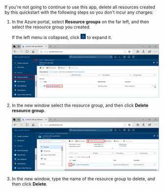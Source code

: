 If you're not going to continue to use this app, delete all resources created by this quickstart with the following steps so you don't incur any charges:

1. In the Azure portal, select **Resource groups** on the far left, and then select the resource group you created.  

    If the left menu is collapsed, click ![Expand button](./media/cosmos-db-delete-resource-group/expand.png) to expand it.

   ![Metrics in the Azure portal](./media/cosmos-db-delete-resource-group/delete-resources-select.png)

2. In the new window select the resource group, and then click **Delete resource group**.

   ![Metrics in the Azure portal](./media/cosmos-db-delete-resource-group/delete-resources.png)   

3. In the new window, type the name of the resource group to delete, and then click **Delete**.

